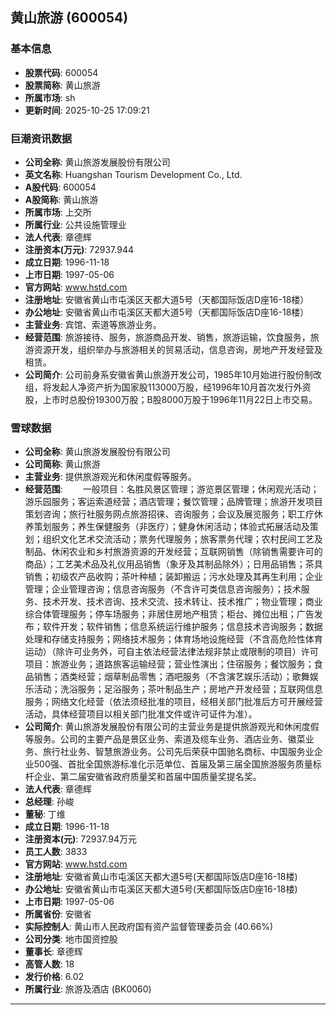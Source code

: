 ## 黄山旅游 (600054)

### 基本信息

- **股票代码**: 600054
- **股票简称**: 黄山旅游
- **所属市场**: sh
- **更新时间**: 2025-10-25 17:09:21

### 巨潮资讯数据

- **公司全称**: 黄山旅游发展股份有限公司
- **英文名称**: Huangshan Tourism Development Co., Ltd.
- **A股代码**: 600054
- **A股简称**: 黄山旅游
- **所属市场**: 上交所
- **所属行业**: 公共设施管理业
- **法人代表**: 章德辉
- **注册资本(万元)**: 72937.944
- **成立日期**: 1996-11-18
- **上市日期**: 1997-05-06
- **官方网站**: www.hstd.com
- **注册地址**: 安徽省黄山市屯溪区天都大道5号（天都国际饭店D座16-18楼）
- **办公地址**: 安徽省黄山市屯溪区天都大道5号（天都国际饭店D座16-18楼）
- **主营业务**: 宾馆、索道等旅游业务。
- **经营范围**: 旅游接待、服务，旅游商品开发、销售，旅游运输，饮食服务，旅游资源开发，组织举办与旅游相关的贸易活动，信息咨询，房地产开发经营及租赁。
- **公司简介**: 公司前身系安徽省黄山旅游开发公司，1985年10月始进行股份制改组，将发起人净资产折为国家股113000万股，经1996年10月首次发行外资股，上市时总股份19300万股；B股8000万股于1996年11月22日上市交易。

### 雪球数据

- **公司全称**: 黄山旅游发展股份有限公司
- **公司简称**: 黄山旅游
- **主营业务**: 提供旅游观光和休闲度假等服务。
- **经营范围**: 　　一般项目：名胜风景区管理；游览景区管理；休闲观光活动；游乐园服务；客运索道经营；酒店管理；餐饮管理；品牌管理；旅游开发项目策划咨询；旅行社服务网点旅游招徕、咨询服务；会议及展览服务；职工疗休养策划服务；养生保健服务（非医疗）；健身休闲活动；体验式拓展活动及策划；组织文化艺术交流活动；票务代理服务；旅客票务代理；农村民间工艺及制品、休闲农业和乡村旅游资源的开发经营；互联网销售（除销售需要许可的商品）；工艺美术品及礼仪用品销售（象牙及其制品除外）；日用品销售；茶具销售；初级农产品收购；茶叶种植；装卸搬运；污水处理及其再生利用；企业管理；企业管理咨询；信息咨询服务（不含许可类信息咨询服务）；技术服务、技术开发、技术咨询、技术交流、技术转让、技术推广；物业管理；商业综合体管理服务；停车场服务；非居住房地产租赁；柜台、摊位出租；广告发布；软件开发；软件销售；信息系统运行维护服务；信息技术咨询服务；数据处理和存储支持服务；网络技术服务；体育场地设施经营（不含高危险性体育运动）（除许可业务外，可自主依法经营法律法规非禁止或限制的项目）许可项目：旅游业务；道路旅客运输经营；营业性演出；住宿服务；餐饮服务；食品销售；酒类经营；烟草制品零售；酒吧服务（不含演艺娱乐活动）；歌舞娱乐活动；洗浴服务；足浴服务；茶叶制品生产；房地产开发经营；互联网信息服务；网络文化经营（依法须经批准的项目，经相关部门批准后方可开展经营活动，具体经营项目以相关部门批准文件或许可证件为准）。
- **公司简介**: 黄山旅游发展股份有限公司的主营业务是提供旅游观光和休闲度假等服务。公司的主要产品是景区业务、索道及缆车业务、酒店业务、徽菜业务、旅行社业务、智慧旅游业务。公司先后荣获中国驰名商标、中国服务业企业500强、首批全国旅游标准化示范单位、首届及第三届全国旅游服务质量标杆企业、第二届安徽省政府质量奖和首届中国质量奖提名奖。
- **法人代表**: 章德辉
- **总经理**: 孙峻
- **董秘**: 丁维
- **成立日期**: 1996-11-18
- **注册资本(元)**: 72937.94万元
- **员工人数**: 3833
- **官方网站**: www.hstd.com
- **注册地址**: 安徽省黄山市屯溪区天都大道5号(天都国际饭店D座16-18楼)
- **办公地址**: 安徽省黄山市屯溪区天都大道5号(天都国际饭店D座16-18楼)
- **上市日期**: 1997-05-06
- **所属省份**: 安徽省
- **实际控制人**: 黄山市人民政府国有资产监督管理委员会 (40.66%)
- **公司分类**: 地市国资控股
- **董事长**: 章德辉
- **高管人数**: 18
- **发行价格**: 6.02
- **所属行业**: 旅游及酒店 (BK0060)

---
